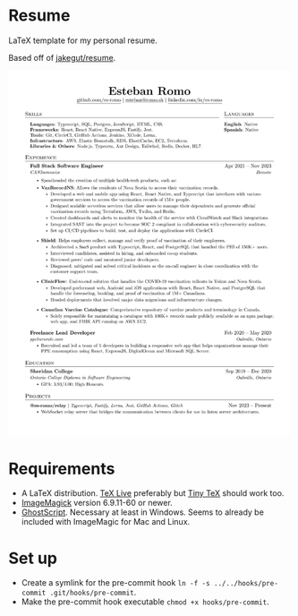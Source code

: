 # Resume
LaTeX template for my personal resume.

Based off of [jakegut/resume](https://github.com/jakegut/resume/).

![Resume Preview](EstebanRomo_Resume.jpg)

# Requirements
 - A LaTeX distribution. [TeX Live](https://www.tug.org/texlive/) preferably but [Tiny TeX](https://yihui.org/tinytex/) should work too.
 - [ImageMagick](https://imagemagick.org/index.php) version 6.9.11-60 or newer.
 - [GhostScript](https://www.ghostscript.com/). Necessary at least in Windows. Seems to already be included with ImageMagic for Mac and Linux.

# Set up
 - Create a symlink for the pre-commit hook `ln -f -s ../../hooks/pre-commit .git/hooks/pre-commit`.
 - Make the pre-commit hook executable `chmod +x hooks/pre-commit`.
